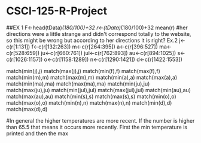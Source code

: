 # CSCI-125-R-Project
##EX 1
F<-head(tData)*(180/100)+32
r<-(tData)*(180/100)+32
mean(r)
#her directions were a little strange and didn't correspond totally to the website, so this might be wrong but according to her directions it is right? Ex.2
j<-c(r[1:131])
f<-c(r[132:263])
m<-c(r[264:395])
a<-c(r[396:527])
ma<-c(r[528:659])
ju<-c(r[660:761])
jul<-c(r[762:893])
au<-c(r[894:1025])
s<-c(r[1026:1157])
o<-c(r[1158:1289])
n<-c(r[1290:1421])
d<-c(r[1422:1553])

match(min(j),j)
match(max(j),j)
match(min(f),f)
match(max(f),f)
match(min(m),m)
match(max(m),m)
match(min(a),a)
match(max(a),a)
match(min(ma),ma)
match(max(ma),ma)
match(min(ju),ju)
match(max(ju),ju)
match(min(jul),jul)
match(max(jul),jul)
match(min(au),au)
match(max(au),au)
match(min(s),s)
match(max(s),s)
match(min(o),o)
match(max(o),o)
match(min(n),n)
match(max(n),n)
match(min(d),d)
match(max(d),d)

#In general the higher temperatures are more recent. If the number is higher than 65.5 that means it occurs more recently. First the min temperature is printed and then the max
